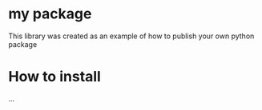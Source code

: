 # my package
This library was created as an example of how to publish your own  python package

# How to install
...
